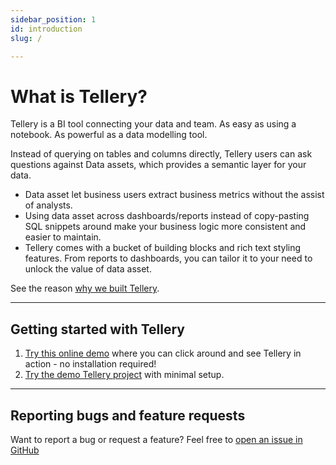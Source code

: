 ```yaml
---
sidebar_position: 1
id: introduction
slug: /

---
```


# What is Tellery?

Tellery is a BI tool connecting your data and team. As easy as using a notebook. As powerful as a data modelling tool.


Instead of querying on tables and columns directly, Tellery users can ask questions against Data assets, which provides a semantic layer for your data. 


- Data asset let business users extract business metrics without the assist of analysts.
- Using data asset across dashboards/reports instead of copy-pasting SQL snippets around make your business logic more consistent and easier to maintain. 
- Tellery comes with a bucket of building blocks and rich text styling features. From reports to dashboards, you can tailor it to your need to unlock the value of data asset.


See the reason [why we built Tellery](/docs/about).


---

## Getting started with Tellery

1. [Try this online demo](https://demo.tellery.io/) where you can click around and see Tellery in action - no installation required!
2. [Try the demo Tellery project](/docs/getting-started/quick-setup) with minimal setup.


---
## Reporting bugs and feature requests

Want to report a bug or request a feature? Feel free to [open an issue in GitHub](https://github.com/tellery/tellery/issues/new)